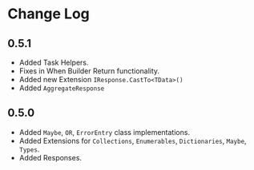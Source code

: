 # Change Log

## 0.5.1

- Added Task Helpers.  
- Fixes in When Builder Return functionality.  
- Added new Extension `IResponse.CastTo<TData>()`  
- Added `AggregateResponse`

## 0.5.0

- Added `Maybe`, `OR`, `ErrorEntry` class implementations.  
- Added Extensions for `Collections`, `Enumerables`, `Dictionaries`, `Maybe`, `Types`.
- Added Responses.